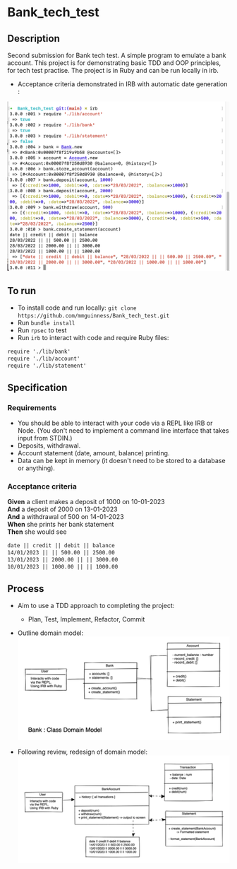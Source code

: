 # Bank_tech_test

## Description
Second submission for Bank tech test. A simple program to emulate a bank account. This project is for demonstrating basic TDD and OOP principles, for tech test practise. The project is in Ruby and can be run locally in irb.

* Acceptance criteria demonstrated in IRB with automatic date generation : 

![Diagram](images/IRB_example_01.png)


## To run
* To install code and run locally:
 `git clone https://github.com/mmguinness/Bank_tech_test.git`
* Run `bundle install`
* Run `rpsec` to test
* Run `irb` to interact with code and require Ruby files:
```
require './lib/bank'
require './lib/account'
require './lib/statement'
```

## Specification

### Requirements

* You should be able to interact with your code via a REPL like IRB or Node.  (You don't need to implement a command line interface that takes input from STDIN.)
* Deposits, withdrawal.
* Account statement (date, amount, balance) printing.
* Data can be kept in memory (it doesn't need to be stored to a database or anything).

### Acceptance criteria

**Given** a client makes a deposit of 1000 on 10-01-2023  
**And** a deposit of 2000 on 13-01-2023  
**And** a withdrawal of 500 on 14-01-2023  
**When** she prints her bank statement  
**Then** she would see

```
date || credit || debit || balance
14/01/2023 || || 500.00 || 2500.00
13/01/2023 || 2000.00 || || 3000.00
10/01/2023 || 1000.00 || || 1000.00
```

## Process

* Aim to use a TDD approach to completing the project:
   - Plan, Test, Implement, Refactor, Commit

* Outline domain model:
![Diagram](images/Domain_model_01.png)

* Following review, redesign of domain model: 
![Diagram](images/Domain_model_05.png)

